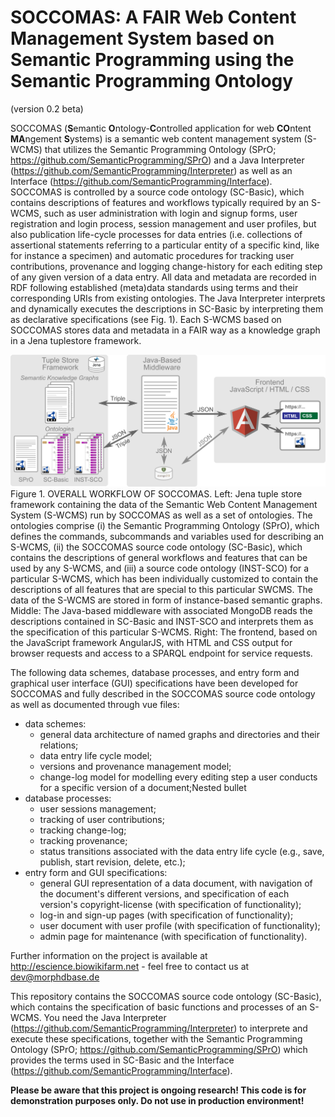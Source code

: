 # SOCCOMAS: A FAIR Web Content Management System based on Semantic Programming using the Semantic Programming Ontology
(version 0.2 beta)

SOCCOMAS (**S**emantic **O**ntology-**C**ontrolled application for web **CO**ntent **MA**ngement **S**ystems) is a semantic web content management system (S-WCMS) that utilizes the Semantic Programming Ontology (SPrO; https://github.com/SemanticProgramming/SPrO) and a Java Interpreter (https://github.com/SemanticProgramming/Interpreter) as well as an Interface (https://github.com/SemanticProgramming/Interface). SOCCOMAS is controlled by a source code ontology (SC-Basic), which contains descriptions of features and workflows typically required by an S-WCMS, such as user administration with login and signup forms, user registration and login process, session management and user profiles, but also publication life-cycle processes for data entries (i.e. collections of assertional statements referring to a particular entity of a specific kind, like for instance a specimen) and automatic procedures for tracking user contributions, provenance and logging change-history for each editing step of any given version of a data entry. All data and metadata are recorded in RDF following established (meta)data standards using terms and their corresponding URIs from existing ontologies. The Java Interpreter interprets and dynamically executes the descriptions in SC-Basic by interpreting them as declarative specifications (see Fig. 1). Each S-WCMS based on SOCCOMAS stores data and metadata in a FAIR way as a knowledge graph in a Jena tuplestore framework. 


![alt text](https://github.com/SemanticProgramming/SOCCOMAS/blob/master/images/SOCCOMAS_Workflow.jpg)
Figure 1. OVERALL WORKFLOW OF SOCCOMAS. Left: Jena tuple store framework containing the data of the Semantic Web Content Management System (S-WCMS) run by SOCCOMAS as well as a set of ontologies. The ontologies comprise (i) the Semantic Programming Ontology (SPrO), which defines the commands, subcommands and variables used for describing an S-WCMS, (ii) the SOCCOMAS source code ontology (SC-Basic), which contains the descriptions of general workflows and features that can be used by any S-WCMS, and (iii) a source code ontology (INST-SCO) for a particular S-WCMS, which has been individually customized to contain the descriptions of all features that are special to this particular SWCMS. The data of the S-WCMS are stored in form of instance-based semantic graphs. Middle: The Java-based middleware with associated MongoDB reads the descriptions contained in SC-Basic
and INST-SCO and interprets them as the specification of this particular S-WCMS. Right: The frontend, based on the JavaScript framework AngularJS, with HTML and CSS output for browser requests and access to a SPARQL endpoint for service requests.

The following data schemes, database processes, and entry form and graphical user interface (GUI) specifications have been developed for SOCCOMAS and fully described in the SOCCOMAS source code ontology as well as documented through vue files:
* data schemes:
  * general data architecture of named graphs and directories and their relations;
  * data entry life cycle model;
  * versions and provenance management model;
  * change-log model for modelling every editing step a user conducts for a specific version of a document;Nested bullet
* database processes:
  * user sessions management;
  * tracking of user contributions;
  * tracking change-log;
  * tracking provenance;
  * status transitions associated with the data entry life cycle (e.g., save, publish, start revision, delete, etc.);
* entry form and GUI specifications:
  * general GUI representation of a data document, with navigation of the document's different versions, and specification of each version's copyright-license (with specification of functionality);
  * log-in and sign-up pages (with specification of functionality);
  * user document with user profile (with specification of functionality);
  * admin page for maintenance (with specification of functionality).





Further information on the project is available at http://escience.biowikifarm.net - feel free to contact us at 
dev@morphdbase.de

This repository contains the SOCCOMAS source code ontology (SC-Basic), which contains the specification of basic functions and processes of an S-WCMS. You need the Java Interpreter (https://github.com/SemanticProgramming/Interpreter) to interprete and execute these specifications, together with the Semantic Programming Ontology (SPrO; https://github.com/SemanticProgramming/SPrO) which provides the terms used in SC-Basic and the Interface (https://github.com/SemanticProgramming/Interface).

**Please be aware that this project is ongoing research! This code is for demonstration purposes only. Do not use
 in production environment!**

